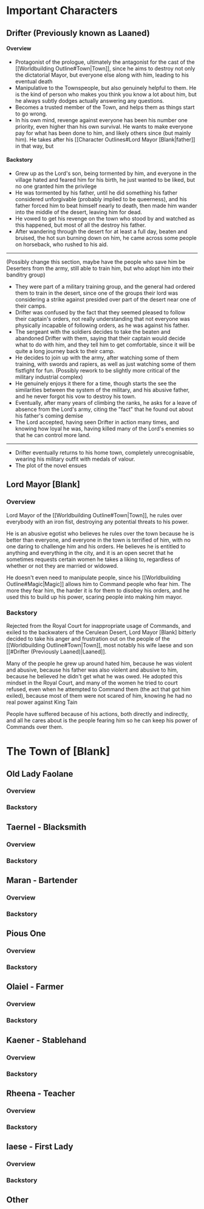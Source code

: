



# Important Characters
## Drifter (Previously known as Laaned)

#### Overview
- Protagonist of the prologue, ultimately the antagonist for the cast of the [[Worldbuilding Outline#Town|Town]], since he aims to destroy not only the dictatorial Mayor, but everyone else along with him, leading to his eventual death
- Manipulative to the Townspeople, but also genuinely helpful to them. He is the kind of person who makes you think you know a lot about him, but he always subtly dodges actually answering any questions.
- Becomes a trusted member of the Town, and helps them as things start to go wrong.
- In his own mind, revenge against everyone has been his number one priority, even higher than his own survival. He wants to make everyone pay for what has been done to him, and likely others since (but mainly him). He takes after his [[Character Outlines#Lord Mayor [Blank|father]] in that way, but 

#### Backstory
- Grew up as the Lord's son, being tormented by him, and everyone in the village hated and feared him for his birth, he just wanted to be liked, but no one granted him the privilege
- He was tormented by his father, until he did something his father considered unforgivable (probably implied to be queerness), and his father forced him to beat himself nearly to death, then made him wander into the middle of the desert, leaving him for dead.
- He vowed to get his revenge on the town who stood by and watched as this happened, but most of all the destroy his father.
- After wandering through the desert for at least a full day, beaten and bruised, the hot sun burning down on him, he came across some people on horseback, who rushed to his aid.
---
(Possibly change this section, maybe have the people who save him be Deserters from the army, still able to train him, but who adopt him into their banditry group)
- They were part of a military training group, and the general had ordered them to train in the desert, since one of the groups their lord was considering a strike against presided over part of the desert near one of their camps.
- Drifter was confused by the fact that they seemed pleased to follow their captain's orders, not really understanding that not everyone was physically incapable of following orders, as he was against his father.
- The sergeant with the soldiers decides to take the beaten and abandoned Drifter with them, saying that their captain would decide what to do with him, and they tell him to get comfortable, since it will be quite a long journey back to their camp.
- He decides to join up with the army, after watching some of them training, with swords and rapiers, as well as just watching some of them fistfight for fun. (Possibly rework to be slightly more critical of the military industrial complex)
- He genuinely enjoys it there for a time, though starts the see the similarities between the system of the military, and his abusive father, and he never forgot his vow to destroy his town.
- Eventually, after many years of climbing the ranks, he asks for a leave of absence from the Lord's army, citing the "fact" that he found out about his father's coming demise
- The Lord accepted, having seen Drifter in action many times, and knowing how loyal he was, having killed many of the Lord's enemies so that he can control more land.
---

- Drifter eventually returns to his home town, completely unrecognisable, wearing his military outfit with medals of valour.
- The plot of the novel ensues

## Lord Mayor \[Blank]

### Overview

Lord Mayor of the [[Worldbuilding Outline#Town|Town]], he rules over everybody with an iron fist, destroying any potential threats to his power. 

He is an abusive egotist who believes he rules over the town because he is better than everyone, and everyone in the town is terrified of him, with no one daring to challenge him and his orders. He believes he is entitled to anything and everything in the city, and it is an open secret that he sometimes requests certain women he takes a liking to, regardless of whether or not they are married or widowed.

He doesn't even need to manipulate people, since his [[Worldbuilding Outline#Magic|Magic]] allows him to Command people who fear him. The more they fear him, the harder it is for them to disobey his orders, and he used this to build up his power, scaring people into making him mayor.

### Backstory

Rejected from the Royal Court for inappropriate usage of Commands, and exiled to the backwaters of the Cerulean Desert, Lord Mayor \[Blank] bitterly decided to take his anger and frustration out on the people of the [[Worldbuilding Outline#Town|Town]], most notably his wife Iaese and son [[#Drifter (Previously Laaned)|Laaned]].

Many of the people he grew up around hated him, because he was violent and abusive, because his father was also violent and abusive to him, because he believed he didn't get what he was owed. He adopted this mindset in the Royal Court, and many of the women he tried to court refused, even when he attempted to Command them (the act that got him exiled), because most of them were not scared of him, knowing he had no real power against King Tain

People have suffered because of his actions, both directly and indirectly, and all he cares about is the people fearing him so he can keep his power of Commands over them.




# The Town of \[Blank]

## Old Lady Faolane

### Overview

### Backstory


## Taernel - Blacksmith 

### Overview

### Backstory

## Maran - Bartender

### Overview

### Backstory


## Pious One 

### Overview

### Backstory

## Olaiel - Farmer

### Overview

### Backstory

## Kaener - Stablehand

### Overview

### Backstory

## Rheena - Teacher

### Overview

### Backstory


## Iaese - First Lady

### Overview

### Backstory

## Other


